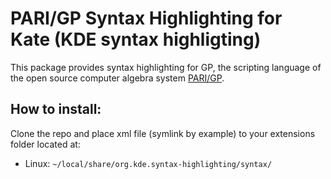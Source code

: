 # PARI/GP Syntax Highlighting for Kate (KDE syntax highligting)

This package provides syntax highlighting for GP, the scripting language of the open source computer algebra system [PARI/GP](https://pari.math.u-bordeaux.fr/).

## How to install:

Clone the repo and place xml file (symlink by example) to your extensions folder located at:

* Linux: `~/local/share/org.kde.syntax-highlighting/syntax/`
